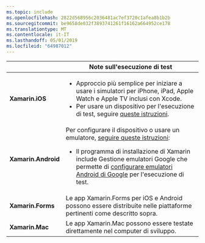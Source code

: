 ```yaml
---
ms.topic: include
ms.openlocfilehash: 2822d568956c2036481ac7ef3720c1afea8b1b2b
ms.sourcegitcommit: be9658de032f3893741261f16162a664952ce178
ms.translationtype: MT
ms.contentlocale: it-IT
ms.lasthandoff: 05/01/2019
ms.locfileid: "64987012"
---
```

||Note sull'esecuzione di test|
|---|---|
|**Xamarin.iOS**|<ul><li>Approccio più semplice per iniziare a usare i simulatori per iPhone, iPad, Apple Watch e Apple TV inclusi con Xcode.</li><li>Per usare un dispositivo per l'esecuzione di test, seguire <a href="~/ios/get-started/installation/device-provisioning/index.md">queste istruzioni</a>.</li></ul>|
|**Xamarin.Android**|Per configurare il dispositivo o usare un emulatore, <a href="~/android/get-started/installation/set-up-device-for-development.md">seguire queste istruzioni</a>:<ul><li>Il programma di installazione di Xamarin include Gestione emulatori Google che permette di <a href="~/android/deploy-test/debugging/android-sdk-emulator/index.md">configurare emulatori Android di Google</a> per l'esecuzione di test.</li></ul>|
|**Xamarin.Forms**|Le app Xamarin.Forms per iOS e Android possono essere distribuite nelle piattaforme pertinenti come descritto sopra.|
|**Xamarin.Mac**|Le app Xamarin.Mac possono essere testate direttamente nel computer di sviluppo.|
